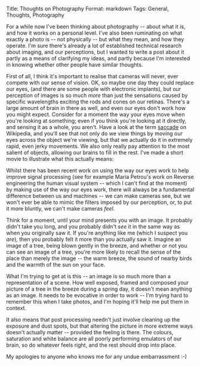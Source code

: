 Title: Thoughts on Photography
Format: markdown
Tags: General, Thoughts, Photography

For a while now I've been thinking about photography -- about what it is, and how it works on a personal level. I've also been ruminating on what exactly a photo is -- not physically -- but what they mean, and how they operate. I'm sure there's already a lot of established technical research about imaging, and our perceptions, but I wanted to write a post about it partly as a means of clarifying my ideas, and partly because I'm interested in knowing whether other people have similar thoughts.

First of all, I think it's important to realise that cameras will never, ever compete with our sense of vision. OK, so maybe one day they could replace our eyes, (and there are some people with electronic implants), but our perception of images is so much *more* than just the sensations caused by specific wavelengths exciting the rods and cones on our retinas. There's a large amount of brain in there as well, and even our eyes don't work how you might expect. Consider for a moment the way your eyes move when you're looking at something; even if you think you're looking at it directly, and sensing it as a whole, you aren't. Have a look at the term [saccade](http://en.wikipedia.org/wiki/Saccade "Saccade - Wikipedia, the free encyclopedia") on Wikipedia, and you'll see that not only do we view things by moving our eyes across the object we're viewing, but that we actually do it in extremely rapid, even jerky movements. We also only really pay attention to the most salient of objects, allowing our brains to fill in the rest. I've made a short movie to illustrate what this actually means:

Whilst there has been recent work on using the way our eyes work to help improve signal processing (see for example Maria Petrou's work on Reverse engineering the human visual system -- which I can't find at the moment) by making use of the way our eyes work, there will always be a fundamental difference between us and machines -- we can make cameras see, but we won't ever be able to mimic the filters imposed by our perception, or, to put it more bluntly, we can't make cameras *feel*.

Think for a moment, until your mind presents you with an image. It probably didn't take you long, and you probably didn't *see* it in the same way as when you originally saw it. If you're anything like me (which I suspect you *are*), then you probably felt it more than you actually saw it. Imagine an image of a tree, being blown gently in the breeze, and whether or not you can see an image of a tree, you're more likely to recall the sense of the place than merely the image -- the warm breeze, the sound of nearby birds and the warmth of the sun on your face. 

What I'm trying to get at is this -- an image is so much more than a representation of a scene. How well exposed, framed and composed your picture of a tree in the breeze during a spring day, it doesn't mean anything as an image. It needs to be evocative in order to work -- I'm trying hard to remember this when I take photos, and I'm hoping it'll help me put them in context.

It also means that post processing needn't just involve cleaning up the exposure and dust spots, but that altering the picture in more extreme ways doesn't actually matter -- provided the feeling is there. The colours, saturation and white balance are all poorly performing emulators of our brain, so do whatever feels right, and the rest should drop into place.

My apologies to anyone who knows me for any undue embarrassment :-)
